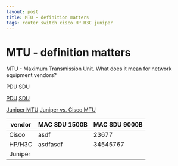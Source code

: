 ```yaml
---
layout: post
title: MTU - definition matters
tags: router switch cisco HP H3C juniper
---
```


# MTU - definition matters #

MTU - Maximum Transmission Unit. What does it mean for network equipment vendors?

PDU
SDU

[PDU](https://en.wikipedia.org/wiki/Protocol_data_unit)
[SDU](https://en.wikipedia.org/wiki/Maximum_transmission_unit)

[Juniper MTU](http://weblogs.com.pk/jahil/archive/2009/05/05/configuring-the-juniper-media-ip-mpls-mtu.aspx)
[Juniper vs. Cisco MTU](http://www.net-gyver.com/?p=1086)

| vendor    | MAC SDU 1500B | MAC SDU 9000B |
| --------- | ------------- | ------------- |
| Cisco     | asdf          | 23677         |
| HP/H3C    | asdfasdf      | 34545767      |
| Juniper   |               |               |


